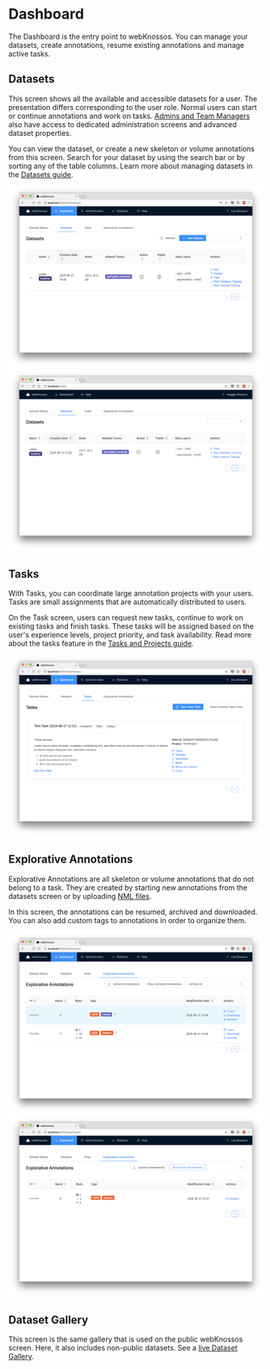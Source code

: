 # Dashboard

The Dashboard is the entry point to webKnossos. You can manage your datasets, create annotations, resume existing annotations and manage active tasks.

## Datasets

This screen shows all the available and accessible datasets for a user. The presentation differs corresponding to the user role. Normal users can start or continue annotations and work on tasks. [Admins and Team Managers](users.md#access-rights-roles) also have access to dedicated administration screens and advanced dataset properties.

You can view the dataset, or create a new skeleton or volume annotations from this screen. Search for your dataset by using the search bar or by sorting any of the table columns. Learn more about managing datasets in the [Datasets guide](datasets.md).

![Dashboard for Team Managers or Admins](../.gitbook/assets/dashboard_datasets.png) ![Dashboard for Normal Users](../.gitbook/assets/dashboard_normal_user%20%281%29.png)

## Tasks

With Tasks, you can coordinate large annotation projects with your users. Tasks are small assignments that are automatically distributed to users.

On the Task screen, users can request new tasks, continue to work on existing tasks and finish tasks. These tasks will be assigned based on the user's experience levels, project priority, and task availability. Read more about the tasks feature in the [Tasks and Projects guide](tasks.md).

![Work with Tasks](../.gitbook/assets/dashboard_tasks%20%283%29.png)

## Explorative Annotations

Explorative Annotations are all skeleton or volume annotations that do not belong to a task. They are created by starting new annotations from the datasets screen or by uploading [NML files](../reference/data_formats.md#nml).

In this screen, the annotations can be resumed, archived and downloaded. You can also add custom tags to annotations in order to organize them.

![Manage and resume Explorative Annotations](../.gitbook/assets/dashboard_annotations%20%282%29.png) ![View archived Explorative Annotations](../.gitbook/assets/dashboard_archive%20%281%29.png)

## Dataset Gallery

This screen is the same gallery that is used on the public webKnossos screen. Here, it also includes non-public datasets. See a [live Dataset Gallery](https://demo.webknossos.org).

